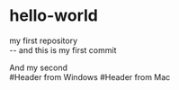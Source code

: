 # hello-world
my first repository  
-- and this is my first commit

And my second  
#Header from Windows
#Header from Mac
